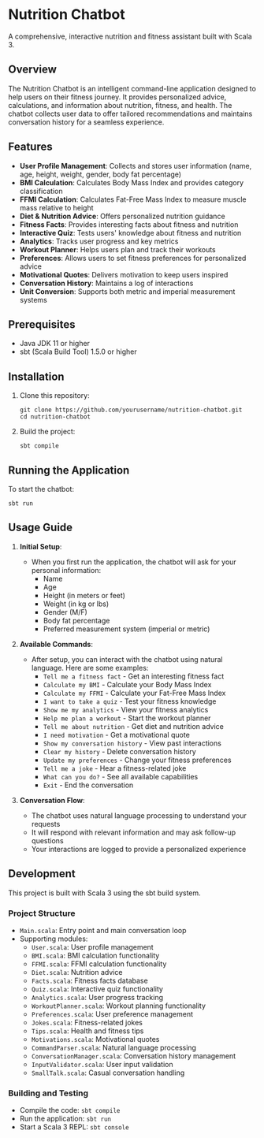 # Nutrition Chatbot

A comprehensive, interactive nutrition and fitness assistant built with Scala 3.

## Overview

The Nutrition Chatbot is an intelligent command-line application designed to help users on their fitness journey. It provides personalized advice, calculations, and information about nutrition, fitness, and health. The chatbot collects user data to offer tailored recommendations and maintains conversation history for a seamless experience.

## Features

- **User Profile Management**: Collects and stores user information (name, age, height, weight, gender, body fat percentage)
- **BMI Calculation**: Calculates Body Mass Index and provides category classification
- **FFMI Calculation**: Calculates Fat-Free Mass Index to measure muscle mass relative to height
- **Diet & Nutrition Advice**: Offers personalized nutrition guidance
- **Fitness Facts**: Provides interesting facts about fitness and nutrition
- **Interactive Quiz**: Tests users' knowledge about fitness and nutrition
- **Analytics**: Tracks user progress and key metrics
- **Workout Planner**: Helps users plan and track their workouts
- **Preferences**: Allows users to set fitness preferences for personalized advice
- **Motivational Quotes**: Delivers motivation to keep users inspired
- **Conversation History**: Maintains a log of interactions
- **Unit Conversion**: Supports both metric and imperial measurement systems

## Prerequisites

- Java JDK 11 or higher
- sbt (Scala Build Tool) 1.5.0 or higher

## Installation

1. Clone this repository:
   ```
   git clone https://github.com/yourusername/nutrition-chatbot.git
   cd nutrition-chatbot
   ```

2. Build the project:
   ```
   sbt compile
   ```

## Running the Application

To start the chatbot:

```
sbt run
```

## Usage Guide

1. **Initial Setup**:
   - When you first run the application, the chatbot will ask for your personal information:
     - Name
     - Age
     - Height (in meters or feet)
     - Weight (in kg or lbs)
     - Gender (M/F)
     - Body fat percentage
     - Preferred measurement system (imperial or metric)

2. **Available Commands**:
   - After setup, you can interact with the chatbot using natural language. Here are some examples:
     - `Tell me a fitness fact` - Get an interesting fitness fact
     - `Calculate my BMI` - Calculate your Body Mass Index
     - `Calculate my FFMI` - Calculate your Fat-Free Mass Index
     - `I want to take a quiz` - Test your fitness knowledge
     - `Show me my analytics` - View your fitness analytics
     - `Help me plan a workout` - Start the workout planner
     - `Tell me about nutrition` - Get diet and nutrition advice
     - `I need motivation` - Get a motivational quote
     - `Show my conversation history` - View past interactions
     - `Clear my history` - Delete conversation history
     - `Update my preferences` - Change your fitness preferences
     - `Tell me a joke` - Hear a fitness-related joke
     - `What can you do?` - See all available capabilities
     - `Exit` - End the conversation

3. **Conversation Flow**:
   - The chatbot uses natural language processing to understand your requests
   - It will respond with relevant information and may ask follow-up questions
   - Your interactions are logged to provide a personalized experience

## Development

This project is built with Scala 3 using the sbt build system.

### Project Structure

- `Main.scala`: Entry point and main conversation loop
- Supporting modules:
  - `User.scala`: User profile management
  - `BMI.scala`: BMI calculation functionality
  - `FFMI.scala`: FFMI calculation functionality
  - `Diet.scala`: Nutrition advice
  - `Facts.scala`: Fitness facts database
  - `Quiz.scala`: Interactive quiz functionality
  - `Analytics.scala`: User progress tracking
  - `WorkoutPlanner.scala`: Workout planning functionality
  - `Preferences.scala`: User preference management
  - `Jokes.scala`: Fitness-related jokes
  - `Tips.scala`: Health and fitness tips
  - `Motivations.scala`: Motivational quotes
  - `CommandParser.scala`: Natural language processing
  - `ConversationManager.scala`: Conversation history management
  - `InputValidator.scala`: User input validation
  - `SmallTalk.scala`: Casual conversation handling

### Building and Testing

- Compile the code: `sbt compile`
- Run the application: `sbt run`
- Start a Scala 3 REPL: `sbt console`


